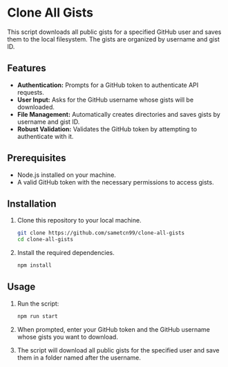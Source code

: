 # Clone All Gists

This script downloads all public gists for a specified GitHub user and saves them to the local filesystem. The gists are organized by username and gist ID.

## Features

- **Authentication:** Prompts for a GitHub token to authenticate API requests.
- **User Input:** Asks for the GitHub username whose gists will be downloaded.
- **File Management:** Automatically creates directories and saves gists by username and gist ID.
- **Robust Validation:** Validates the GitHub token by attempting to authenticate with it.

## Prerequisites

- Node.js installed on your machine.
- A valid GitHub token with the necessary permissions to access gists.

## Installation

1. Clone this repository to your local machine.

   ```bash
   git clone https://github.com/sametcn99/clone-all-gists
   cd clone-all-gists
   ```

2. Install the required dependencies.

   ```bash
   npm install
   ```

## Usage

1. Run the script:

   ```bash
   npm run start
   ```

2. When prompted, enter your GitHub token and the GitHub username whose gists you want to download.

3. The script will download all public gists for the specified user and save them in a folder named after the username.

